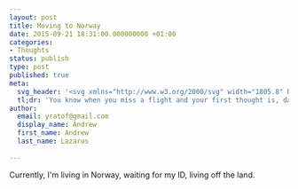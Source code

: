 ```yaml
---
layout: post
title: Moving to Norway
date: 2015-09-21 18:31:00.000000000 +01:00
categories:
- Thoughts
status: publish
type: post
published: true
meta:
  svg_header: '<svg xmlns="http://www.w3.org/2000/svg" width="1805.8" height="1000" viewBox="0 0 1805.8 1000"><path d="M724.5 163.9l-.2.1c-1.3 2.4-.9 5.7.9 7.7 3.2-1.3 2.7-7.1-.7-7.8zM746.7 152.3c.3-1.7-.1-3.5-.5-5.1l.5-.6c-1.2-.4-2.4-.9-3.7-1.3-1.8 3.2-1.7 7.3.2 10.4 1.8 0 3.2-1.7 3.5-3.4zM711.7 569.6c-8.6-5.8-20.3-4.4-29.9-.3-16.9 7.4-29.6 22.3-37.6 38.9-8 16.6-11.8 34.9-15 53-2.7-35.6-5.3-71.3-7.8-107-2.1-29.2-3.9-59.7 7.3-86.7 6.6-16 4.6-34.1 8.2-51 3.5-16.9 17-34.7 34.1-32.4-.4 33.1-.8 66.2-1.2 99.2-.1 5.2.5 11.4 5.2 13.7 4.2 2 9.4-.8 11.6-4.8s2.3-8.9 2.3-13.5c.2-41.6.4-83.2.5-124.8 0-11.6-.1-23.9-6.2-33.8-8.5-13.9-26.6-19.1-42.9-18.2-6.4.4-13.4 1.9-16.8 7.3-3.4 5.4 1 14.6 7.1 13 4.3-1.1 10.7-5.3 11.1-.9-7.7 9.6-15.5 19.5-20 31s-5.1 25.2 1.4 35.7c2.7 4.5 1.9 10.1 1 15.3-4.2 23-8.4 46-12.5 69.1-1.2-2.8-4.2-4.7-7.3-4.5 7.5 26.7 11.5 54.4 11.7 82.2.3 36.8 3.7 73.5 7 110.1l3.8 41.2c.8 8.7 3 19.4 11.4 22 4.6 1.4 5.6 7.4 5.8 12.2 3.9 93.1 7.8 186.2 11.8 279.3 3.5 1.4 5.5-4 5.3-7.8l-10.2-226.5c-.9-19.4-1.7-38.9.7-58.1 1.6-12.8 4.7-25.3 6.9-37.9 3.8-22 4.9-44.4 3.2-66.7-1.5-20.2 18.7-39.1 38.8-36.2.9 6-4.2 11.2-9.3 14.3s-11.1 5.7-14.3 10.8c-3.2 5.1-1.1 13.9 4.9 14.2 7 .4 12.5 6.8 14.1 13.6s.3 13.9-1.1 20.8l-9.6 48.8c-1 5-2 10.4-.3 15.2 1.7 4.8 7.1 8.8 11.9 7 4.7-1.7 6.2-7.4 7.2-12.3 4.6-24 9.2-48.8 4.7-72.8-3-16.1-8.4-36.6 5.2-45.7 8.6-5.5 6.4-20.2-2.2-26zm-57.6-250.3c3.5-.6 7.2.9 9.4 3.7-4.4 1.4-9.3.8-13.2-1.6.8-1.2 2.3-1.8 3.8-2.1zm-6.7 49.7l2.2-13.4c.6-3.4 1.2-7 3.3-9.8 2.1-2.8 6.1-4.4 9.1-2.7 1.2.7 2.2 1.9 2.8 3.1 3 5.5 1.2 12.6-2.6 17.6-3.8 5-9.3 8.3-14.7 11.5-.8-2-.4-4.3-.1-6.3zm-4.2 311.5c-2.3.5-3.1-2.9-2.8-5.3 1.3-10.7 2.6-21.4 3.8-32 .2-1.9 2-4.5 3.4-3.2 0 13.6-1.5 27.2-4.4 40.5zM601.6 550.8c-3.1-.1-4.2-4.1-4.3-7.2-4.6-75.1-9.2-150.2-13.8-225.2-.5-8.7-.1-19.2 7.5-23.5 28-15.8 41.1-53.7 28.8-83.4-6.4-15.5-18.7-29.1-19.6-45.8-.9-15.6 9.8-31 24.6-35.8 7.4-2.3 5-15-2.3-17.3-7.4-2.3-15.1 2.3-20.6 7.8-19.5 19.5-23.1 52.8-8.3 76.1 16.8 26.5 9.2 65.5-16.3 83.8-3.2 2.3-3.2 6.9-3 10.8 5.7 85.6 11.4 171.2 17.2 256.8-7.9 1.2-18 4.6-18 12.7 0 7.2 11.4 10.8 15.5 4.9-.3 17.7-8.7 35-21.7 47-5.1 4.7-11.1 9.1-13 15.8-1.9 6.7 4.1 15.5 10.6 12.9 2-.8 3.4-2.4 4.8-4l19.5-22.2c-5.1 40.6-8.6 81.4-10.5 122.3l-6.5 1.8c-1.3 11 11.1 21.1 21.5 17.6l7-139.4c.5-11 1.1-22.1 5-32.4 2.4-6.3 5.9-12.4 6.4-19.1.4-7-3.8-14.8-10.5-15zM1203.7 254.5c-.6-2-1.3-4-2.9-5.3-3.2-2.6-8-.8-11.6 1.1-14 7.4-27.5 16.4-37.7 28.5 3.9-8.2 2.7-18.6-3.1-25.7-5.8-7-15.8-10.2-24.6-7.9-5.9 1.6-11 5.3-15.9 8.9 3.1-4.9-5.2-10.4-10.2-7.4-5 2.9-6.3 9.4-7.2 15.1l-5.4 35.5c-.9 6.2 7.7 10.3 13.4 7.5 5.6-2.8 8.3-9.3 9.9-15.4 1.6-6.1 2.7-12.6 6.8-17.4 4.1-4.8 12.6-6.4 16.4-1.4 3.3 4.3 1.3 10.4.4 15.7-.9 5.3 1.2 12.7 6.6 12.6 1.8 0 2.2 2.4 2.3 4.2 3 29.4 37.9.7 44-9.7-.8 1.4 5.6 17.6 6 20.7.8 7.2.3 14.5-1.3 21.6-5.2 22.8-18.4 42.2-34.4 58.8-8.2 8.5-17.1 16.4-26 24.2-7.6 6.6-15.9 16.6-25.4 20.4-3.5 1.4-7.7 1.3-10.5-1.2-3.8-3.4-3.1-9.3-3.3-14.4 0-.8-.1-1.6-.6-2.2-1.5-1.8-4.2.5-5.2 2.7-4.4 9.6-5.9 20.4-4.2 30.8.8 5.4 3.6 11.6 9 12.1 3.4.3 6.5-1.8 9.3-3.9 62.8-47.8 130.8-122.9 105.4-208.5zm-38.4 36.9c-.4-5.8 5.3-11.1 11-10.4-2.9 4.2-6.7 7.7-11 10.4zM736.5 172.5c1.4 3.8-.4 7.9-2 11.6-6 14-9 29.3-8.5 44.5.2 5.5 1 11.5 4.9 15.3s11.9 3.7 13.8-1.5c8.4-22.1 13.7-45.5 15.5-69.1.7-8.4 4-16.5 9.4-22.9 1.5-1.8 3.3-3.5 5.5-3.9 3.6-.7 6.8 2.1 9 5 7.4 9.8 9.3 22.7 8.6 35s-3.5 24.3-4.6 36.5c-.4 4.4-.6 9.1 1.2 13.2s5.9 7.5 10.3 7c7.6-.8 9.8-10.7 10-18.4l.7-22.9c.2-6.6 1.4-14.7 7.6-17 4.4-1.7 9.5.8 12.4 4.6 2.8 3.8 3.8 8.6 4.5 13.3 2.3 15.6 1.9 31.6-1.2 47-.8 4.2-1.8 8.5-1 12.8.9 4.2 4.3 8.3 8.6 8.2 6 0 9.1-7.2 10.3-13.1 3.9-19.8 3.6-40.4.7-60.4-1.6-11.2-4.5-22.9-12.5-30.8s-22.8-9.9-30.1-1.4c-6.2-7.5-5.3-18.9-11.2-26.6-7.7-10.2-24.2-9.4-34.4-1.7-10.2 7.6-15.7 19.9-20.8 31.6l-5.5-13.1c-.6-1.3-1.5-2.9-2.9-2.7-1.3.2-1.8 1.8-2 3.1-.7 3.6-1.3 7.4.2 10.7.9 2.3 2.6 3.9 3.5 6.1zM1111.7 158.8c1.6 1.1 3.5 2 5.4 1.9 4.3-.3 6.2-5.6 7-9.9l2.1-11.4c.2-1.3.4-2.7-.5-3.7s-2.5-.8-3.8-.5c-4 .8-8.2 1.7-11.6 3.9-3.5 2.2-6.1 6.1-5.7 10.2.4 4.1 3.7 7.2 7.1 9.5zM874.6 228.6c3.9-.4 8.9-2.7 11.1.6-2.8 10.1-4.1 21.1-.5 30.9s13.3 18 23.8 17c6.1-.6 11.6-4.1 16.1-8.2 8.7-8 14.7-18.9 16.8-30.5.1-.8.3-1.6.1-2.4-.6-2.4-3.9-3.3-6.1-2.2-2.3 1.1-3.7 3.3-5.1 5.4-4.9 7.3-10.7 14-17.3 19.8-2.5 2.2-6.4 4.3-8.9 2-.8-.7-1.2-1.7-1.5-2.7-3.8-10.9-2.2-23.1 1.3-34.1s8.9-21.4 12.7-32.3c1.8-5 2.7-11.8-1.8-14.6-3.6-2.2-8.5-.1-11.2 3.2-2.7 3.3-3.8 7.6-5.7 11.4-3.7 7.3-10.4 13-18.2 15.5-2.9.9-7.2.6-7.7-2.4-.5-3.5-5.6-4.5-8.4-2.3-2.7 2.2-3.4 6.1-3.3 9.6.4 8 5.9 17.1 13.8 16.3zM676 243.9c9.6 2.6 19.5-4 25.3-12 9.3-13 11.6-30.8 5.8-45.7-2.9-7.4-14.4-5.8-20.4-11 .6-3.3 4.2-4.9 7.2-6.3 3-1.4 6.4-3.9 5.9-7.2-.6-4.4-1.6-9.4-5.3-11.7-2.9-1.8-6.7-1.5-9.8.1-3 1.6-5.4 4.2-7.5 6.9-13.2 16.8-19.8 38.6-18 59.9 1 11.2 5.9 24 16.8 27zm-2.7-27.8c.5-8.5 2-16.9 4.4-25 1.5 3.6 3.9 6.8 6.9 9.3 2.9 2.4 3.1 7 1.4 10.4-1.7 3.4-4.7 5.8-7.7 8.1-1.1.8-2.4 1.7-3.6 1.2-1.3-.6-1.5-2.5-1.4-4zM1127.9 712.9c-25.5.3-51 3.7-75.8 10 12.1-20.8 11.3-48.4-2-68.4-14.2 14.5-25.8 31.6-34 50.2l.9-77.2c.2-13.6 2.5-30.5 15.3-35.1-16.6-9.3-35.2-15.2-54.1-17.1 26-50.7 89.1-79.1 144.3-65 7.6 1.9 12.5-9.9 7.8-16.3-4.7-6.3-13.5-7.6-21.3-7.9-30.2-1.2-60.6 4.6-88.3 16.7 8.1-25.8 13.8-52.3 17-79.2 1.5-13.2-18.9-19.3-29.2-10.9-10.4 8.4-12.5 23-13.9 36.3-5.2-6.9-2.6-16.6.7-24.5s7-16.9 3.6-24.7-18-9.1-18.9-.5c-2.3 19.7-13.3 38.3-29.5 49.8 6.1-29.8 12.2-59.6 18.3-89.5 1.7-8.4 2.4-19.3-5.1-23.6l15-116.6c1.6-12.7 3.4-25.7 9.9-36.7 6.6-11 19.2-19.3 31.8-16.8-2.9 20.6-5.8 41.2-8.8 61.8-2.4 16.7-9.3 38.7-4.5 55.2 1.2 4.1 3.8 8.4 8 9.3.8.2 1.6.2 2.3-.2 6.3-3.1 2.3-16.5 10.1-20.7 5.7-3.1 13.3.6 16.6 6.2 6.5 10.8 1.1 35.1 21.7 32.7 10.6-1.2 17.7-14.5 12.9-23.9l-13.8 4.8c1.8-14.8 3.6-29.5 5.3-44.3.3-2.4.6-4.9-.3-7.2-2.6-6.4-12.9-5.4-16.9.3s-3.4 13.2-2.6 20c-11.5-4.4-18.7-16.2-20.9-28.3-2.2-12.1-.3-24.5 1.7-36.6 6.1-37.7 12.2-75.4 18.3-113.2 1.1-6.9 2-14.7-2.2-20.2-4.3-5.5-15.6-4.4-15.8 2.6-.4 13.2-.8 26.3-1.1 39.5-.3 11.5-.9 23.7-7.1 33.4-6.3 9.7-20.4 15.3-29.7 8.4l6.9-46.3c.7-4.8 1.4-9.9-.6-14.4-2-4.4-7.8-7.5-11.9-4.8-3.1 2.1-3.8 6.3-4.2 10l-5.4 51c-1.1 10.6-14 14.5-23.4 19.5-9.4 5.1-15.1 21.5-4.8 24.3 7-4.1 15.8-4.8 23.4-2-20.4 42.2-21.2 90.8-24.8 137.5-3.7 46.7-11.9 96.2-43.1 131.2-7.4 8.3-17.3 16-28.3 14.7 4.9-45.7 16.5-90.6 34.3-133-6.3-5.9-17.2-3.7-23.5 2.2-6.3 6-9.3 14.5-12.6 22.5-11.2 27.5-27.8 52.7-48.7 73.9-5.5-8.1-5.2-19.7.5-27.6 8.9-12.2-8.5-29.5-23.3-26.3-14.8 3.2-24.4 17.1-32.4 30-5 8-10 18.5-4.7 26.3 7.6 11.2 25 3.3 35.5-5.4-.1 13.6 15.1 23.7 28.5 21.8s24.2-12.7 30.3-24.8c-7.7 16.7-4.1 37.9 8.7 51.1 22.4 23.1 18.1 60.2 12.3 91.8-5.3-.6-10.6-1.2-15.9-1.7 3.8-8.8 7.5-19.4 2.2-27.5-5.3-8-22.2-3.1-18.5 5.7 4 9.3-4.7 19.8-14.4 22.6-9.7 2.9-20.1.9-30.2 1.4-10.1.5-21.5 4.6-24.7 14.2 19.2 4.6 39.5 4.9 58.8.7-3 32.2-19 63-43.6 83.9-5.6 4.7-11.9 9.1-19.2 9.9-7.3.8-15.5-3.3-17.1-10.5 14.4-3.3 24.7-19 21.9-33.5-2.8-14.5-18.2-25.3-32.8-23-1.8-36.3-3.6-72.6-5.4-109-1.2-24-2-49.8 10.7-70.2-4.6 5.9-15.3 0-15.8-7.5-.6-7.5 4.8-14 9.9-19.6 5.1-5.5 10.6-11.8 10.4-19.4-8.2-7.7-21 .9-29.3 8.5s-23.3 13.3-28.5 3.3c-6.5 1.4-7.2 11.1-3 16.2s10.9 7.2 16.5 10.6c20.6 12.7 23.7 41 24.4 65.2l2.4 72.1c.9 28.7 1.8 57.9-5.1 85.8.2-7.6-6.9-14.6-14.5-14.2 1.1 37.7 62.9 52 62 89.7-1.9 87.3-3.8 175 7.3 261.5-1.4-92.4-2.8-184.8-4.2-277.3-.1-5.4.7-12 5.7-14 16.2-6.3 30.1-18.3 38.6-33.4 1.6 11.5 3.3 23.3 9.2 33.3 5.9 10 17.1 17.7 28.6 16 14.9-2.3 22.9-18.2 28.6-32.2-1.4 19.1 11.6 38.4 29.9 44.2 18.3 5.8 40-2.4 49.9-18.8-1.5 10.8 8.7 19 16.7 26.4 5.7 5.2 12.2 14.2 10 22.3-2.2 8-11.9 13.7-18 18.3-25.4 18.8-46.1 44-59 72.9-.8 1.7-1.5 3.6-1.3 5.4.3 2.9 2.9 5 5 7 8.1 7.9 10.4 18.6 10.5 29.6.1 12 .6 24 .9 35.9.7 25.6 2.8 51.5 2.2 77l3-123.9c.2-8.4 1.1-18.1 8.2-22.6 31.5-20.1 57.6-48.7 74.7-81.9 16.9-32.7 61.4-37.2 98.1-34.5 7.8.6 18.3-.6 19.6-8.3 1.5-8.6-10.8-12.5-19.8-12.4zm-324.2-309c-4.8 4.8-9.9 9.3-15.3 13.5-1.4 1.1-4 1.8-4.5.1 4.9-7.8 11.9-14.2 20.1-18.3 1 1.4.9 3.5-.3 4.7zm-50.4 244.7c-2.8-.2-3.8-3.9-3.7-6.8.1-3.8.8-7.5 1.8-11.1.3-1.1.7-2.2 1.6-3 1.8-1.6 4.6-.9 6.9-.1 1.8.6 3.6 1.3 4.9 2.7 2.5 2.6 2.2 7.1.2 10.2-2 3.1-5.2 5.1-8.4 6.9-1 .7-2.1 1.3-3.3 1.2zm201.5-162.8c0-2.5.1-5.2 1.3-7.4 1-1.8 2.6-3.1 4.1-4.4 4-3.3 7.6-6.6 12.1-8.6 4.8-2.2 11.3 14 14.1 16.6 2.6 2.3 6.5 3.5 9.6 1.9 1.9-1 3.2-2.9 4.4-4.8 4.8-7.8 9-16.3 13.2-24.1 1.5 1.4 1.8 3.4 1.3 5.5-5.3 18.8-11.9 37.2-19.8 55.1-1.3 2.9-2.9 6-5.8 7-15.3 5.1-25.6 19.2-34.8 32.5 0-23.1.1-46.2.3-69.3zm-84.4 197.8c-1.9 3.6-4.2 7.3-7.9 8.9-3.7 1.7-9 .2-9.9-3.7-7.4-31.5-1.1-64.5 5.4-96.2.5-2.3 1-4.7 2.7-6.3 2.3-2.2 5.9-2.2 9.1-2l30.7 1.8c-9.3 31.4-14.8 68.9-30.1 97.5zm36.9-145.9c-.3 9.6-.7 21.9-1 31.9h-11.7c-1.1 0-2.3-.1-2.9-.9-.5-.6-.5-1.4-.5-2.2.1-24.7.3-49.4.4-74 0-2.5.4-5.6 2.7-6.6 16.6-6.8 27.3-22.8 37-37.9.5 6.8 3.1 13.3 7.3 18.6 2.6 3.2 5.8 6 7.8 9.6 3 5.2 3.2 11.6 3.1 17.6-.4 23.1-4.3 46.7 2.3 68.8 1.1 3.8-2.1 7.9-5.9 9.1-3.8 1.2-7.9.5-11.9-.3-3.5-.7-7-1.4-10.4-2.1-1-6.1 1-12.2 1.9-18.3.9-6.1.5-13.1-4.1-17.3-4.5-4.2-13.9-2.2-14.1 4zm92 176c-3.9-3.2-4.9-8.7-5.3-13.7-.8-12 .3-24.1 3.3-35.6 1.3-5 3-10.1 3-15.3s-2.4-10.8-7.1-13c-4.7-2.2-11.6.6-12 5.8-1.3 17.3-10.2 33.1-20.6 47-4.5 6-9.5 12-16.1 15.6s-15.2 4.4-21.4.3c-8.1-5.3-9.7-16.4-10.1-26-1.3-29.2 1-58.5 6.7-87.2.2-1.2.5-2.4 1.4-3.2 1.2-1.1 3-1 4.7-.9 24.9 2.5 49.7 6.1 74.3 11 5.9 1.2 13.3 4.3 12.9 10.3-2.3 33.8-3 67.6-2 101.5-.3 4.9-7.8 6.5-11.7 3.4zm-45.9 120l-1.1.3c-.6.1-1.5.1-1.7-.6-.1-.3 0-.6.2-.9 1.2-2.8 3.3-4.9 5-7.3 15.7-22.4 34.6-42.6 56-59.6 1.9-1.5 4.1-3 6.4-2.5-14.8 25.3-37.2 48.9-59.9 67.4-1.5 1.3-3.1 2.6-4.9 3.2zm85.7-121.8c-2.7 9-5.5 18.3-11.9 25.2-4.1 4.4-9.5 7.5-15.3 8.8-1.4-2.4-.3-5.6 1.7-7.5 1.9-2 4.5-3.1 6.8-4.7 7.2-5 10.6-13.7 14.1-21.6.5-1 1-2.1 1.9-2.7s2.5-.4 2.9.6c.2.5 0 1.2-.2 1.9z"/></svg>'
  tl;dr: 'You know when you miss a flight and your first thought is, damn, I wish I didnt have to catch this flight at all?'
author:
  email: yratof@gmail.com
  display_name: Andrew
  first_name: Andrew
  last_name: Lazarus
    
---
```


Currently, I'm living in Norway, waiting for my ID, living off the land.